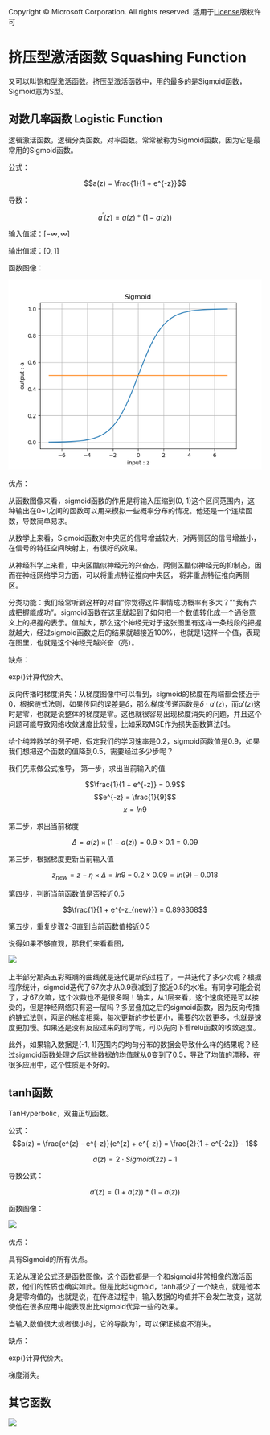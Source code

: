 Copyright © Microsoft Corporation. All rights reserved.
  适用于[License](https://github.com/Microsoft/ai-edu/blob/master/LICENSE.md)版权许可

# 挤压型激活函数 Squashing Function

又可以叫饱和型激活函数。挤压型激活函数中，用的最多的是Sigmoid函数，Sigmoid意为S型。

## 对数几率函数 Logistic Function

逻辑激活函数，逻辑分类函数，对率函数。常常被称为Sigmoid函数，因为它是最常用的Sigmoid函数。

公式：

$$a(z) = \frac{1}{1 + e^{-z}}$$

导数：

$$a^{'}(z) = a(z) * (1 - a(z))$$

输入值域：$[-\infty, \infty]$

输出值域：$[0,1]$

函数图像：

<img src=".\Images\6\sigmoid.png">

优点：

从函数图像来看，sigmoid函数的作用是将输入压缩到(0, 1)这个区间范围内，这种输出在0~1之间的函数可以用来模拟一些概率分布的情况。他还是一个连续函数，导数简单易求。  

从数学上来看，Sigmoid函数对中央区的信号增益较大，对两侧区的信号增益小，在信号的特征空间映射上，有很好的效果。 

从神经科学上来看，中央区酷似神经元的兴奋态，两侧区酷似神经元的抑制态，因而在神经网络学习方面，可以将重点特征推向中央区，
将非重点特征推向两侧区。

分类功能：我们经常听到这样的对白“你觉得这件事情成功概率有多大？”“我有六成把握能成功”。sigmoid函数在这里就起到了如何把一个数值转化成一个通俗意义上的把握的表示。值越大，那么这个神经元对于这张图里有这样一条线段的把握就越大，经过sigmoid函数之后的结果就越接近100%，也就是1这样一个值，表现在图里，也就是这个神经元越兴奋（亮）。

缺点：

exp()计算代价大。

反向传播时梯度消失：从梯度图像中可以看到，sigmoid的梯度在两端都会接近于0，根据链式法则，如果传回的误差是$\delta$，那么梯度传递函数是$\delta \cdot a'(z)$，而$a'(z)$这时是零，也就是说整体的梯度是零。这也就很容易出现梯度消失的问题，并且这个问题可能导致网络收敛速度比较慢，比如采取MSE作为损失函数算法时。

给个纯粹数学的例子吧，假定我们的学习速率是0.2，sigmoid函数值是0.9，如果我们想把这个函数的值降到0.5，需要经过多少步呢？

我们先来做公式推导，
第一步，求出当前输入的值

$$\frac{1}{1 + e^{-z}} = 0.9$$
$$e^{-z} = \frac{1}{9}$$
$$x = ln{9}$$

第二步，求出当前梯度

$$\Delta = a(z)\times(1 - a(z)) = 0.9 \times 0.1= 0.09$$

第三步，根据梯度更新当前输入值

$$z_{new} = z - \eta \times \Delta = ln{9} - 0.2 \times 0.09 = ln(9) - 0.018$$

第四步，判断当前函数值是否接近0.5

$$\frac{1}{1 + e^{-z_{new}}} = 0.898368$$

第五步，重复步骤2-3直到当前函数值接近0.5

说得如果不够直观，那我们来看看图，

<img src=".\Images\6\decay_sigmoid.png">

上半部分那条五彩斑斓的曲线就是迭代更新的过程了，一共迭代了多少次呢？根据程序统计，sigmoid迭代了67次才从0.9衰减到了接近0.5的水准。有同学可能会说了，才67次嘛，这个次数也不是很多啊！确实，从1层来看，这个速度还是可以接受的，但是神经网络只有这一层吗？多层叠加之后的sigmoid函数，因为反向传播的链式法则，两层的梯度相乘，每次更新的步长更小，需要的次数更多，也就是速度更加慢。如果还是没有反应过来的同学呢，可以先向下看relu函数的收敛速度。

此外，如果输入数据是(-1, 1)范围内的均匀分布的数据会导致什么样的结果呢？经过sigmoid函数处理之后这些数据的均值就从0变到了0.5，导致了均值的漂移，在很多应用中，这个性质是不好的。


## tanh函数

TanHyperbolic，双曲正切函数。

公式：  
$$a(z) = \frac{e^{z} - e^{-z}}{e^{z} + e^{-z}} = \frac{2}{1 + e^{-2z}} - 1$$

$$a(z) = 2 \cdot Sigmoid(2z) - 1$$

导数公式：

$$a'(z) = (1 + a(z)) * (1 - a(z))$$

函数图像：

<img src=".\Images\6\tanh.png">

优点：

具有Sigmoid的所有优点。

无论从理论公式还是函数图像，这个函数都是一个和sigmoid非常相像的激活函数，他们的性质也确实如此。但是比起sigmoid，tanh减少了一个缺点，就是他本身是零均值的，也就是说，在传递过程中，输入数据的均值并不会发生改变，这就使他在很多应用中能表现出比sigmoid优异一些的效果。

当输入数值很大或者很小时，它的导数为1，可以保证梯度不消失。

缺点：

exp()计算代价大。

梯度消失。

## 其它函数

<img src=".\Images\6\others.png">